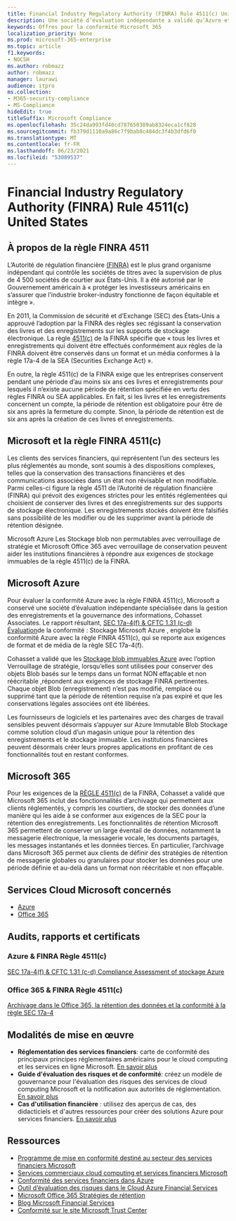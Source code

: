 ```yaml
---
title: Financial Industry Regulatory Authority (FINRA) Rule 4511(c) United States
description: Une société d’évaluation indépendante a validé qu’Azure et Office 365 peuvent aider les entreprises financières à respecter les exigences de rétention et de stockage immuables des enregistrements de la RÈGLE 4511 de la FINRA.
keywords: Offres pour la conformité Microsoft 365
localization_priority: None
ms.prod: microsoft-365-enterprise
ms.topic: article
f1.keywords:
- NOCSH
ms.author: robmazz
author: robmazz
manager: laurawi
audience: itpro
ms.collection:
- M365-security-compliance
- MS-Compliance
hideEdit: true
titleSuffix: Microsoft Compliance
ms.openlocfilehash: 35c24da993fd40cd787650389ab8324eca1cf828
ms.sourcegitcommit: fb379d1110a9a86c7f9bab8c484dc3f4b3dfd6f0
ms.translationtype: MT
ms.contentlocale: fr-FR
ms.lasthandoff: 06/23/2021
ms.locfileid: "53089537"
---
```

# <a name="financial-industry-regulatory-authority-finra-rule-4511c-united-states"></a>Financial Industry Regulatory Authority (FINRA) Rule 4511(c) United States

## <a name="about-finra-rule-4511"></a>À propos de la règle FINRA 4511

L’Autorité de régulation financière [(FINRA)](https://www.finra.org/#/) est le plus grand organisme indépendant qui contrôle les sociétés de titres avec la supervision de plus de 4 500 sociétés de courtier aux États-Unis. Il a été autorisé par le Gouvernement américain à « protéger les investisseurs américains en s’assurer que l’industrie broker-industry fonctionne de façon équitable et intègre ».

En 2011, la Commission de sécurité et d’Exchange (SEC) des États-Unis a approuvé l’adoption par la FINRA des règles sec régissant la conservation des livres et des enregistrements sur les supports de stockage électronique. La règle [4511(c)](https://www.finra.org/sites/default/files/NoticeDocument/p123548.pdf) de la FINRA spécifie que « tous les livres et enregistrements qui doivent être effectués conformément aux règles de la FINRA doivent être conservés dans un format et un média conformes à la règle 17a-4 de la SEA (Securities Exchange Act) ».

En outre, la règle 4511(c) de la FINRA exige que les entreprises conservent pendant une période d’au moins six ans ces livres et enregistrements pour lesquels il n’existe aucune période de rétention spécifiée en vertu des règles FINRA ou SEA applicables. En fait, si les livres et les enregistrements concernent un compte, la période de rétention est obligatoire pour être de six ans après la fermeture du compte. Sinon, la période de rétention est de six ans après la création de ces livres et enregistrements.

## <a name="microsoft-and-finra-rule-4511c"></a>Microsoft et la règle FINRA 4511(c)

Les clients des services financiers, qui représentent l’un des secteurs les plus réglementés au monde, sont soumis à des dispositions complexes, telles que la conservation des transactions financières et des communications associées dans un état non révisable et non modifiable. Parmi celles-ci figure la règle 4511 de l’Autorité de régulation financière (FINRA) qui prévoit des exigences strictes pour les entités réglementées qui choisient de conserver des livres et des enregistrements sur des supports de stockage électronique. Les enregistrements stockés doivent être falsifiés sans possibilité de les modifier ou de les supprimer avant la période de rétention désignée.

Microsoft Azure Les Stockage blob non permutables avec verrouillage de stratégie et Microsoft Office 365 avec verrouillage de conservation peuvent aider les institutions financières à répondre aux exigences de stockage immuables de la règle 4511(c) de la FINRA.

## <a name="microsoft-azure"></a>Microsoft Azure

Pour évaluer la conformité Azure avec la règle FINRA 4511(c), Microsoft a conservé une société d’évaluation indépendante spécialisée dans la gestion des enregistrements et la gouvernance des informations, Cohasset Associates. Le rapport résultant, [SEC 17a-4(f) & CFTC 1.31 (c-d) Évaluation](https://servicetrust.microsoft.com/ViewPage/MSComplianceGuide?command=Download&downloadType=Document&downloadId=19b08fd4-d276-43e8-9461-715981d0ea20&docTab=4ce99610-c9c0-11e7-8c2c-f908a777fa4d_GRC_Assessment_Reports)de la conformité : Stockage Microsoft Azure , englobe la conformité Azure avec la règle FINRA 4511(c), qui se reporte aux exigences de format et de média de la règle SEC 17a-4(f).

Cohasset a validé que les [Stockage blob immuables Azure](/azure/storage/blobs/storage-blob-immutable-storage) avec l’option Verrouillage de stratégie, lorsqu’elles sont utilisées pour conserver des objets Blob basés sur le temps dans un format NON effaçable et non réécritable ,répondent aux exigences de stockage FINRA pertinentes. Chaque objet Blob (enregistrement) n’est pas modifié, remplacé ou supprimé tant que la période de rétention requise n’a pas expiré et que les conservations légales associées ont été libérées.

Les fournisseurs de logiciels et les partenaires avec des charges de travail sensibles peuvent désormais s’appuyer sur Azure Immutable Blob Stockage comme solution cloud d’un magasin unique pour la rétention des enregistrements et le stockage immuable. Les institutions financières peuvent désormais créer leurs propres applications en profitant de ces fonctionnalités tout en restant conformes.

## <a name="microsoft-365"></a>Microsoft 365

Pour les exigences de la [RÈGLE 4511(c)](/microsoft-365/compliance/retention-regulatory-requirements#sec-17a-4f-finra-4511c-and-cftc-131c-d) de la FINRA, Cohasset a validé que Microsoft 365 inclut des fonctionnalités d’archivage qui permettent aux clients réglementés, y compris les courtiers, de stocker des données d’une manière qui les aide à se conformer aux exigences de la SEC pour la rétention des enregistrements. Les fonctionnalités de rétention Microsoft 365 permettent de conserver un large éventail de données, notamment la messagerie électronique, la messagerie vocale, les documents partagés, les messages instantanés et les données tierces. En particulier, l’archivage dans Microsoft 365 permet aux clients de définir des stratégies de rétention de messagerie globales ou granulaires pour stocker les données pour une période définie et au-delà dans un format non réécritable et non effaçable.

## <a name="microsoft-in-scope-cloud-services"></a>Services Cloud Microsoft concernés

- [Azure](https://gallery.technet.microsoft.com/Overview-of-Azure-c1be3942)
- [Office 365](https://aka.ms/Office365ComplianceOfferings)

## <a name="audits-reports-and-certificates"></a>Audits, rapports et certificats

### <a name="azure--finra-rule-4511c"></a>Azure & FINRA Règle 4511(c)

[SEC 17a-4(f) & CFTC 1.31 (c-d) Compliance Assessment of stockage Azure](https://servicetrust.microsoft.com/ViewPage/MSComplianceGuide?command=Download&downloadType=Document&downloadId=19b08fd4-d276-43e8-9461-715981d0ea20&docTab=4ce99610-c9c0-11e7-8c2c-f908a777fa4d_GRC_Assessment_Reports)

### <a name="office-365--finra-rule-4511c"></a>Office 365 & FINRA Règle 4511(c)

[Archivage dans le Office 365, la rétention des données et la conformité à la règle SEC 17a-4](https://www.microsoft.com/microsoft-365/blog/2015/11/10/office-365-exchange-online-archiving-now-meets-sec-rule-17a-4-requirements/)

## <a name="how-to-implement"></a>Modalités de mise en œuvre

- **Réglementation des services financiers**: carte de conformité des principaux principes réglementaires américains pour le cloud computing et les services en ligne Microsoft. [En savoir plus](https://servicetrust.microsoft.com/ViewPage/TrustDocuments?command=Download&downloadType=Document&downloadId=5b483567-00b0-4d86-96ae-ee887dadb61c&docTab=6d000410-c9e9-11e7-9a91-892aae8839ad_Compliance_Guides)
- **Guide d'évaluation des risques et de conformité**: créez un modèle de gouvernance pour l'évaluation des risques des services de cloud computing Microsoft et la notification aux autorités de réglementation. [En savoir plus](https://servicetrust.microsoft.com/ViewPage/TrustDocuments?command=Download&downloadType=Document&downloadId=edee9b14-3661-4a16-ba83-c35caf672bd7&docTab=6d000410-c9e9-11e7-9a91-892aae8839ad_FAQ_and_White_Papers)
- **Cas d'utilisation financière** : utilisez des aperçus de cas, des didacticiels et d'autres ressources pour créer des solutions Azure pour services financiers. [En savoir plus](/azure/industry/financial/)

## <a name="resources"></a>Ressources

- [Programme de mise en conformité destiné au secteur des services financiers Microsoft](https://download.microsoft.com/download/6/4/7/64707E3E-6D3E-45D0-8207-A0EA3201B4A6/Microsoft%20Cloud%20-%20Financial%20Services%20Compliance%20Program%20\(Print\).pdf)
- [Services commerciaux cloud computing et services financiers Microsoft](https://servicetrust.microsoft.com/viewpage/financialservicesoverview)
- [Conformité des services financiers dans Azure](https://azure.microsoft.com/resources/videos/azurecon-2015-financial-services-compliance-in-azure/)
- [Outil d’évaluation des risques dans le Cloud Azure Financial Services](https://servicetrust.microsoft.com/ViewPage/FFIECBlueprint?command=Download&downloadType=Document&downloadId=079a1973-711a-428f-9312-9ddd290cff7b&docTab=c726d5c0-2d1e-11e8-a485-57140ec19669_PaaS)
- [Microsoft Office 365 Stratégies de rétention](/office365/securitycompliance/retention-policies)
- [Blog Microsoft Financial Services](https://techcommunity.microsoft.com/t5/Financial-Services-Blog/bg-p/FinancialServicesBlog)
- [Conformité sur le site Microsoft Trust Center](https://www.microsoft.com/trust-center/compliance/compliance-overview)
